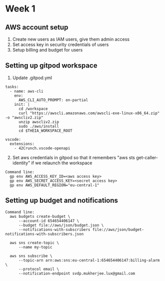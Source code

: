 # Week 1

## AWS account setup
1. Create new users as IAM users, give them admin access
2. Set access key in security credentials of users
3. Setup billing and budget for users

## Setting up gitpod workspace
1. Update .gitpod.yml
~~~text
tasks:
  - name: aws-cli
    env:
      AWS_CLI_AUTO_PROMPT: on-partial
    init: |
      cd /workspace
      curl "https://awscli.amazonaws.com/awscli-exe-linux-x86_64.zip" -o "awscliv2.zip"
      unzip awscliv2.zip
      sudo ./aws/install
      cd $THEIA_WORKSPACE_ROOT
      
vscode:
  extensions:
    - 42Crunch.vscode-openapi
~~~

2. Set aws credentials in gitpod so that it remembers "aws sts get-caller-identity" if we relaunch the workspace
~~~text
Command line:
  gp env AWS_ACCESS_KEY_ID=<aws access key>
  gp env AWS_SECRET_ACCESS_KEY=<secret access key>
  gp env AWS_DEFAULT_REGION="eu-central-1"
~~~

## Setting up budget and notifications
~~~text
Command line:
  aws budgets create-budget \
      --account-id 654654406147 \
      --budget file://aws/json/budget.json \
      --notifications-with-subscribers file://aws/json/budget-notifications-with-subscribers.json

  aws sns create-topic \
      --name my-topic

  aws sns subscribe \
      --topic-arn arn:aws:sns:eu-central-1:654654406147:billing-alarm \
      --protocol email \
      --notification-endpoint svdp.mukherjee.lux@gmail.com
~~~
